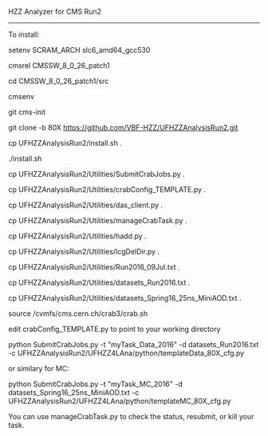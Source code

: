 HZZ Analyzer for CMS Run2

------

To install:

setenv SCRAM_ARCH slc6_amd64_gcc530

cmsrel CMSSW_8_0_26_patch1

cd CMSSW_8_0_26_patch1/src

cmsenv

git cms-init

git clone -b 80X https://github.com/VBF-HZZ/UFHZZAnalysisRun2.git

cp UFHZZAnalysisRun2/install.sh .

./install.sh

cp UFHZZAnalysisRun2/Utilities/SubmitCrabJobs.py .

cp UFHZZAnalysisRun2/Utilities/crabConfig_TEMPLATE.py .

cp UFHZZAnalysisRun2/Utilities/das_client.py .

cp UFHZZAnalysisRun2/Utilities/manageCrabTask.py .

cp UFHZZAnalysisRun2/Utilities/hadd.py .

cp UFHZZAnalysisRun2/Utilities/lcgDelDir.py .

cp UFHZZAnalysisRun2/Utilities/Run2016_09Jul.txt .

cp UFHZZAnalysisRun2/Utilities/datasets_Run2016.txt .

cp UFHZZAnalysisRun2/Utilities/datasets_Spring16_25ns_MiniAOD.txt .

source /cvmfs/cms.cern.ch/crab3/crab.sh

edit crabConfig_TEMPLATE.py to point to your working directory

python SubmitCrabJobs.py -t "myTask_Data_2016" -d datasets_Run2016.txt -c UFHZZAnalysisRun2/UFHZZ4LAna/python/templateData_80X_cfg.py

or similary for MC:

python SubmitCrabJobs.py -t "myTask_MC_2016" -d datasets_Spring16_25ns_MiniAOD.txt -c UFHZZAnalysisRun2/UFHZZ4LAna/python/templateMC_80X_cfg.py

You can use manageCrabTask.py to check the status, resubmit, or kill your task.

